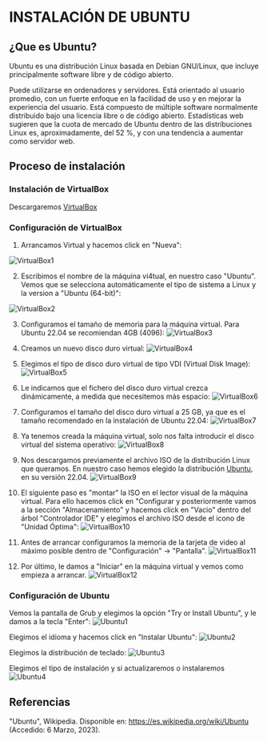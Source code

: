 # INSTALACIÓN DE UBUNTU

## ¿Que es Ubuntu?

Ubuntu es una distribución Linux basada en Debian GNU/Linux, que incluye principalmente software libre y de código abierto.

Puede utilizarse en ordenadores y servidores. Está orientado al usuario promedio, con un fuerte enfoque en la facilidad de uso y en mejorar la experiencia del usuario. Está compuesto de múltiple software normalmente distribuido bajo una licencia libre o de código abierto. Estadísticas web sugieren que la cuota de mercado de Ubuntu dentro de las distribuciones Linux es, aproximadamente, del 52 %, y con una tendencia a aumentar como servidor web.

## Proceso de instalación

### Instalación de VirtualBox

Descargaremos [VirtualBox](https://www.virtualbox.org/)

### Configuración de VirtualBox

1. Arrancamos Virtual y hacemos click en "Nueva":

![VirtualBox1](https://github.com/neusmartinez/InstalacionUbuntu/blob/main/VIRTUALBOX1.png)


2. Escribimos el nombre de la máquina vi4tual, en nuestro caso "Ubuntu". Vemos que se selecciona automáticamente el tipo de sistema a Linux y la version a "Ubuntu (64-bit)":

![VirtualBox2](https://github.com/neusmartinez/InstalacionUbuntu/blob/main/VIRTUALBOX2.png)


3. Configuramos el tamaño de memoria para la máquina virtual. Para Ubuntu 22.04 se recomiendan 4GB (4096):
![VirtualBox3](https://github.com/neusmartinez/InstalacionUbuntu/blob/main/VIRTUALBOX3.png)


4. Creamos un nuevo disco duro virtual:
![VirtualBox4](https://github.com/neusmartinez/InstalacionUbuntu/blob/main/VIRTUALBOX4.png)


5. Elegimos el tipo de disco duro virtual de tipo VDI (Virtual Disk Image):
![VirtualBox5](https://github.com/neusmartinez/InstalacionUbuntu/blob/main/VIRTUALBOX5.png)


6. Le indicamos que el fichero del disco duro virtual crezca dinámicamente, a medida que necesitemos más espacio:
![VirtualBox6](https://github.com/neusmartinez/InstalacionUbuntu/blob/main/VIRTUALBOX6.png)


7. Configuramos el tamaño del disco duro virtual a 25 GB,  ya que es el tamaño recomendado en la instalacióń de Ubuntu 22.04:
![VirtualBox7](https://github.com/neusmartinez/InstalacionUbuntu/blob/main/VIRTUALBOX7.png)


8. Ya tenemos creada la máquina virtual, solo nos falta introducir el disco virtual del sistema operativo:
![VirtualBox8](https://github.com/neusmartinez/InstalacionUbuntu/blob/main/VIRTUALBOX8.png)


9. Nos descargamos previamente el archivo ISO de la distribución Linux que queramos. En nuestro caso hemos elegido la distribución [Ubuntu](https://ubuntu.com/), en su versión 22.04.
![VirtualBox9](https://github.com/neusmartinez/InstalacionUbuntu/blob/main/VIRTUALBOX9.png)

10. El siguiente paso es "montar" la ISO en el lector visual de la máquina virtual. Para ello hacemos click en "Configurar y posteriormente vamos a la sección "Almacenamiento" y hacemos click en "Vacio" dentro del árbol "Controlador IDE"  y elegimos el archivo ISO desde el icono de "Unidad Óptima":
![VirtualBox10](https://github.com/neusmartinez/InstalacionUbuntu/blob/main/VIRTUALBOX10.png)


11. Antes de arrancar configuramos la memoria de la tarjeta de video al máximo posible dentro de "Configuración" -> "Pantalla".
![VirtualBox11](https://github.com/neusmartinez/InstalacionUbuntu/blob/main/VIRTUALBOX11.png)

12. Por último, le damos a "Iniciar" en la máquina virtual y vemos como empieza a arrancar.
![VirtualBox12](https://github.com/neusmartinez/InstalacionUbuntu/blob/main/VIRTUALBOX12.png)



### Configuración de Ubuntu

Vemos la pantalla de Grub y elegimos la opción "Try or Install Ubuntu", y le damos a la tecla "Enter":
![Ubuntu1](https://github.com/neusmartinez/InstalacionUbuntu/blob/main/UBUNTU1.png)

Elegimos el idioma y hacemos click en "Instalar Ubuntu":
![Ubuntu2](https://github.com/neusmartinez/InstalacionUbuntu/blob/main/UBUNTU2.png)

Elegimos la distribución de teclado:
![Ubuntu3](https://github.com/neusmartinez/InstalacionUbuntu/blob/main/UBUNTU3.png)

Elegimos el tipo de instalación y si actualizaremos o instalaremos
![Ubuntu4](https://github.com/neusmartinez/InstalacionUbuntu/blob/main/UBUNTU4.png)



## Referencias
"Ubuntu", Wikipedia. Disponible en: https://es.wikipedia.org/wiki/Ubuntu (Accedido: 6 Marzo, 2023). 

